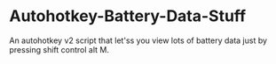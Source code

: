 # Autohotkey-Battery-Data-Stuff
An autohotkey v2 script that let'ss you view lots of battery data just by pressing shift control alt M. 
